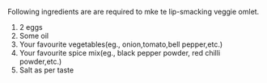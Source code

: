 Following ingredients are are required to mke te lip-smacking veggie omlet.
1. 2 eggs
2. Some oil
3. Your favourite vegetables(eg., onion,tomato,bell pepper,etc.)
4. Your favourite spice mix(eg., black pepper powder, red chilli powder,etc.)
5. Salt as per taste
